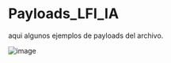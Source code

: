 # Payloads_LFI_IA

aqui algunos ejemplos de payloads del archivo.

![image](https://user-images.githubusercontent.com/67207446/219176199-46a14879-5356-441a-b784-815409218acb.png)
